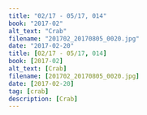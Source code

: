 ```yaml
---
title: "02/17 - 05/17, 014"
book: "2017-02"
alt_text: "Crab"
filename: "201702_20170805_0020.jpg"
date: "2017-02-20"
title: [02/17 - 05/17, 014]
book: [2017-02]
alt_text: [Crab]
filename: [201702_20170805_0020.jpg]
date: [2017-02-20]
tag: [crab]
description: [Crab]
---
```

